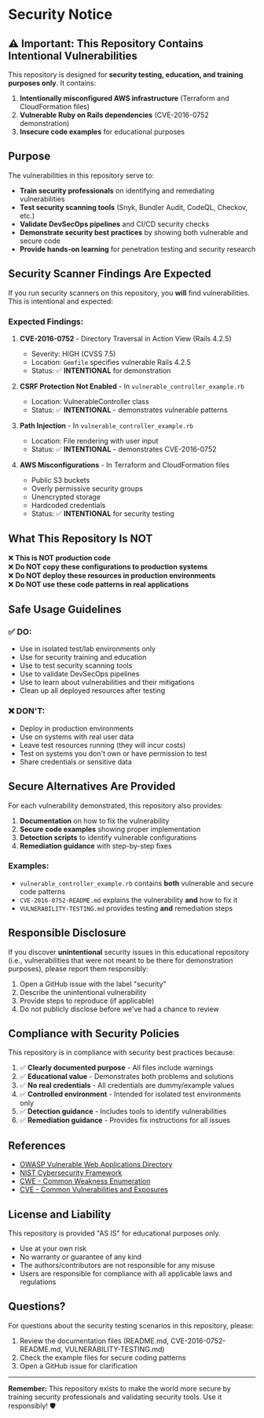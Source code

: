 # Security Notice

## ⚠️ Important: This Repository Contains Intentional Vulnerabilities

This repository is designed for **security testing, education, and training purposes only**. It contains:

1. **Intentionally misconfigured AWS infrastructure** (Terraform and CloudFormation files)
2. **Vulnerable Ruby on Rails dependencies** (CVE-2016-0752 demonstration)
3. **Insecure code examples** for educational purposes

## Purpose

The vulnerabilities in this repository serve to:

- **Train security professionals** on identifying and remediating vulnerabilities
- **Test security scanning tools** (Snyk, Bundler Audit, CodeQL, Checkov, etc.)
- **Validate DevSecOps pipelines** and CI/CD security checks
- **Demonstrate security best practices** by showing both vulnerable and secure code
- **Provide hands-on learning** for penetration testing and security research

## Security Scanner Findings Are Expected

If you run security scanners on this repository, you **will** find vulnerabilities. This is intentional and expected:

### Expected Findings:

1. **CVE-2016-0752** - Directory Traversal in Action View (Rails 4.2.5)
   - Severity: HIGH (CVSS 7.5)
   - Location: `Gemfile` specifies vulnerable Rails 4.2.5
   - Status: ✅ **INTENTIONAL** for demonstration

2. **CSRF Protection Not Enabled** - In `vulnerable_controller_example.rb`
   - Location: VulnerableController class
   - Status: ✅ **INTENTIONAL** - demonstrates vulnerable patterns

3. **Path Injection** - In `vulnerable_controller_example.rb`
   - Location: File rendering with user input
   - Status: ✅ **INTENTIONAL** - demonstrates CVE-2016-0752

4. **AWS Misconfigurations** - In Terraform and CloudFormation files
   - Public S3 buckets
   - Overly permissive security groups
   - Unencrypted storage
   - Hardcoded credentials
   - Status: ✅ **INTENTIONAL** for security testing

## What This Repository Is NOT

❌ **This is NOT production code**  
❌ **Do NOT copy these configurations to production systems**  
❌ **Do NOT deploy these resources in production environments**  
❌ **Do NOT use these code patterns in real applications**

## Safe Usage Guidelines

### ✅ DO:
- Use in isolated test/lab environments only
- Use for security training and education
- Use to test security scanning tools
- Use to validate DevSecOps pipelines
- Use to learn about vulnerabilities and their mitigations
- Clean up all deployed resources after testing

### ❌ DON'T:
- Deploy in production environments
- Use on systems with real user data
- Leave test resources running (they will incur costs)
- Test on systems you don't own or have permission to test
- Share credentials or sensitive data

## Secure Alternatives Are Provided

For each vulnerability demonstrated, this repository also provides:

1. **Documentation** on how to fix the vulnerability
2. **Secure code examples** showing proper implementation
3. **Detection scripts** to identify vulnerable configurations
4. **Remediation guidance** with step-by-step fixes

### Examples:

- `vulnerable_controller_example.rb` contains **both** vulnerable and secure code patterns
- `CVE-2016-0752-README.md` explains the vulnerability **and** how to fix it
- `VULNERABILITY-TESTING.md` provides testing **and** remediation steps

## Responsible Disclosure

If you discover **unintentional** security issues in this educational repository (i.e., vulnerabilities that were not meant to be there for demonstration purposes), please report them responsibly:

1. Open a GitHub issue with the label "security"
2. Describe the unintentional vulnerability
3. Provide steps to reproduce (if applicable)
4. Do not publicly disclose before we've had a chance to review

## Compliance with Security Policies

This repository is in compliance with security best practices because:

1. ✅ **Clearly documented purpose** - All files include warnings
2. ✅ **Educational value** - Demonstrates both problems and solutions
3. ✅ **No real credentials** - All credentials are dummy/example values
4. ✅ **Controlled environment** - Intended for isolated test environments only
5. ✅ **Detection guidance** - Includes tools to identify vulnerabilities
6. ✅ **Remediation guidance** - Provides fix instructions for all issues

## References

- [OWASP Vulnerable Web Applications Directory](https://owasp.org/www-project-vulnerable-web-applications-directory/)
- [NIST Cybersecurity Framework](https://www.nist.gov/cyberframework)
- [CWE - Common Weakness Enumeration](https://cwe.mitre.org/)
- [CVE - Common Vulnerabilities and Exposures](https://cve.mitre.org/)

## License and Liability

This repository is provided "AS IS" for educational purposes only. 

- Use at your own risk
- No warranty or guarantee of any kind
- The authors/contributors are not responsible for any misuse
- Users are responsible for compliance with all applicable laws and regulations

## Questions?

For questions about the security testing scenarios in this repository, please:
1. Review the documentation files (README.md, CVE-2016-0752-README.md, VULNERABILITY-TESTING.md)
2. Check the example files for secure coding patterns
3. Open a GitHub issue for clarification

---

**Remember:** This repository exists to make the world more secure by training security professionals and validating security tools. Use it responsibly! 🛡️
